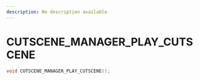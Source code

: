 ```yaml
---
description: No description available 
---
```


# CUTSCENE_MANAGER_PLAY_CUTSCENE

```cpp
void CUTSCENE_MANAGER_PLAY_CUTSCENE();
```